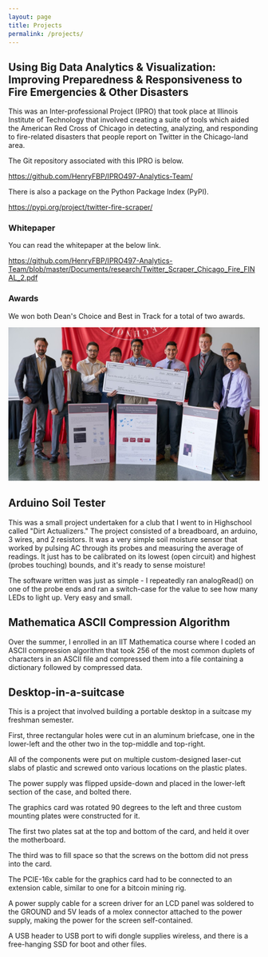 ```yaml
---
layout: page
title: Projects
permalink: /projects/
---
```


## Using Big Data Analytics & Visualization: Improving Preparedness & Responsiveness to Fire Emergencies & Other Disasters

This was an Inter-professional Project (IPRO) that took place at Illinois Institute of Technology that involved creating a suite of tools which aided the American Red Cross of Chicago in detecting, analyzing, and responding to fire-related disasters that people report on Twitter in the Chicago-land area.

The Git repository associated with this IPRO is below.

<https://github.com/HenryFBP/IPRO497-Analytics-Team/>

There is also a package on the Python Package Index (PyPI).

<https://pypi.org/project/twitter-fire-scraper/>

### Whitepaper

You can read the whitepaper at the below link.

<https://github.com/HenryFBP/IPRO497-Analytics-Team/blob/master/Documents/research/Twitter_Scraper_Chicago_Fire_FINAL_2.pdf>

### Awards

We won both Dean's Choice and Best in Track for a total of two awards.

<img src="/images/awards-tfs.jpg" width="1175">

## Arduino Soil Tester
This was a small project undertaken for a club that I went to in Highschool called "Dirt Actualizers." The project consisted of a breadboard, an arduino, 3 wires, and 2 resistors. It was a very simple soil moisture sensor that worked by pulsing AC through its probes and measuring the average of readings. It just has to be calibrated on its lowest (open circuit) and highest (probes touching) bounds, and it's ready to sense moisture!

The software written was just as simple - I repeatedly ran analogRead() on one of the probe ends and ran a switch-case for the value to see how many LEDs to light up. Very easy and small.

## Mathematica ASCII Compression Algorithm

Over the summer, I enrolled in an IIT Mathematica course where I coded an ASCII compression algorithm that took 256 of the most common duplets of characters in an ASCII file and compressed them into a file containing a dictionary followed by compressed data.

## Desktop-in-a-suitcase
This is a project that involved building a portable desktop in a suitcase my freshman semester.

First, three rectangular holes were cut in an aluminum briefcase, one in the lower-left and the other two in the top-middle and top-right.

All of the components were put on multiple custom-designed laser-cut slabs of plastic and screwed onto various locations on the plastic plates.

The power supply was flipped upside-down and placed in the lower-left section of the case, and bolted there.

The graphics card was rotated 90 degrees to the left and three custom mounting plates were constructed for it.

The first two plates sat at the top and bottom of the card, and held it over the motherboard.

The third was to fill space so that the screws on the bottom did not press into the card.

The PCIE-16x cable for the graphics card had to be connected to an extension cable, similar to one for a bitcoin mining rig.

A power supply cable for a screen driver for an LCD panel was soldered to the GROUND and 5V leads of a molex connector attached to the power supply, making the power for the screen self-contained.

A USB header to USB port to wifi dongle supplies wireless, and there is a free-hanging SSD for boot and other files.